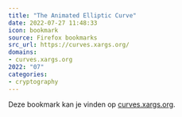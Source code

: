 ```yaml
---
title: "The Animated Elliptic Curve"
date: 2022-07-27 11:48:33
icon: bookmark
source: Firefox bookmarks
src_url: https://curves.xargs.org/
domains:
- curves.xargs.org
2022: "07"
categories:
- cryptography
---
```

Deze bookmark kan je vinden op [curves.xargs.org](https://curves.xargs.org/).

